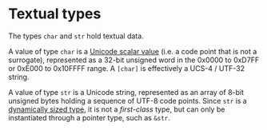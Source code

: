# Textual types

The types `char` and `str` hold textual data.

A value of type `char` is a [Unicode scalar value] (i.e. a code point that
is not a surrogate), represented as a 32-bit unsigned word in the 0x0000 to
0xD7FF or 0xE000 to 0x10FFFF range. A `[char]` is effectively a UCS-4 / UTF-32
string.

A value of type `str` is a Unicode string, represented as an array of 8-bit
unsigned bytes holding a sequence of UTF-8 code points. Since `str` is a
[dynamically sized type], it is not a _first-class_ type, but can only be
instantiated through a pointer type, such as `&str`.

[Unicode scalar value]: http://www.unicode.org/glossary/#unicode_scalar_value
[dynamically sized type]: ../../dynamically-sized-types.md
